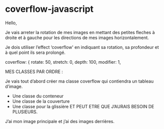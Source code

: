 # coverflow-javascript

Hello,


Je vais arreter la rotation de mes images en mettant des petites fleches à droite et à gauche pour les directions de mes images horizontalement.

Je dois utiliser l’effect ‘coverflow' en indiquant sa rotation, sa profondeur et à quel point ils sera prolongé.


coverflow: {
    rotate: 50,
    stretch: 0,
    depth: 100,
    modifier: 1,

MES CLASSES PAR ORDRE :

Je vais tout d’abord créer ma classe coverflow qui contiendra un tableau d’image.

- Une classe du conteneur
- Une classe de la couverture
- Une classe pour la glissière ET PEUT ETRE QUE J’AURAIS BESOIN DE PLUSIEURS.

J’ai mon image principale et j’ai des images derrières.
